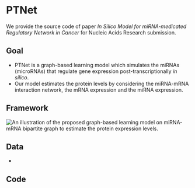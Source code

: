 # PTNet
We provide the source code of paper *In Silico Model for miRNA-medicated Regulatory Network in Cancer* for Nucleic Acids Research submission.

## Goal
 - PTNet is a graph-based learning model which simulates the miRNAs (microRNAs) that regulate gene expression post-transcriptionally *in silico*.
 - Our model estimates the protein levels by considering the miRNA-mRNA interaction network, the mRNA expression and the miRNA expression.

## Framework
![An illustration of the proposed graph-based learning model on miRNA-mRNA bipartite graph to estimate the protein expression levels.](https://github.com/compbiolabucf/PTNet/blob/master/PTNet.png) 

## Data
 - 

## Code
